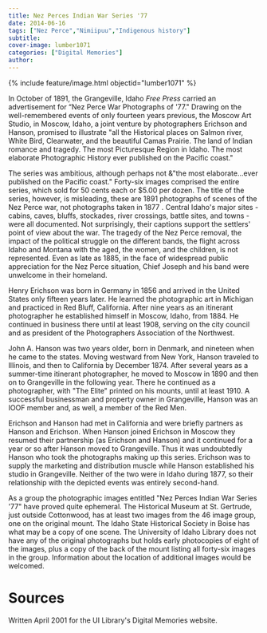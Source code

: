 ```yaml
---
title: Nez Perces Indian War Series '77
date: 2014-06-16
tags: ["Nez Perce","Nimiipuu","Indigenous history"]
subtitle: 
cover-image: lumber1071
categories: ["Digital Memories"]
author: 
---
```


{% include feature/image.html objectid="lumber1071" %}

In October of 1891, the Grangeville, Idaho *Free Press* carried an advertisement for &ldquo;Nez Perce War Photographs of '77." Drawing on the well-remembered events of only fourteen years previous, the Moscow Art Studio, in Moscow, Idaho, a joint venture by photographers Erichson and Hanson, promised to illustrate "all the Historical places on Salmon river, White Bird, Clearwater, and the beautiful Camas Prairie. The land of Indian romance and tragedy. The most Picturesque Region in Idaho. The most elaborate Photographic History ever published on the Pacific coast."

The series was ambitious, although perhaps not &"the most elaborate...ever published on the Pacific coast." Forty-six images comprised the entire series, which sold for 50 cents each or $5.00 per dozen. The title of the series, however, is misleading, these are 1891 photographs of scenes of the Nez Perce war, not photographs taken in 1877 . Central Idaho's major sites - cabins, caves, bluffs, stockades, river crossings, battle sites, and towns - were all documented. Not surprisingly, their captions support the settlers' point of view about the war. The tragedy of the Nez Perce removal, the impact of the political struggle on the different bands, the flight across Idaho and Montana with the aged, the women, and the children, is not represented. Even as late as 1885, in the face of widespread public appreciation for the Nez Perce situation, Chief Joseph and his band were unwelcome in their homeland.

Henry Erichson was born in Germany in 1856 and arrived in the United States only fifteen years later. He learned the photographic art in Michigan and practiced in Red Bluff, California. After nine years as an itinerant photographer he established himself in Moscow, Idaho, from 1884. He continued in business there until at least 1908, serving on the city council and as president of the Photographers Association of the Northwest.

John A. Hanson was two years older, born in Denmark, and nineteen when he came to the states. Moving westward from New York, Hanson traveled to Illinois, and then to California by December 1874. After several years as a summer-time itinerant photographer, he moved to Moscow in 1890 and then on to Grangeville in the following year. There he continued as a photographer, with "The Elite" printed on his mounts, until at least 1910. A successful businessman and property owner in Grangeville, Hanson was an IOOF member and, as well, a member of the Red Men.

Erichson and Hanson had met in California and were briefly partners as Hanson and Erichson. When Hanson joined Erichson in Moscow they resumed their partnership (as Erichson and Hanson) and it continued for a year or so after Hanson moved to Grangeville. Thus it was undoubtedly Hanson who took the photographs making up this series. Erichson was to supply the marketing and distribution muscle while Hanson established his studio in Grangeville. Neither of the two were in Idaho during 1877, so their relationship with the depicted events was entirely second-hand.

As a group the photographic images entitled "Nez Perces Indian War Series '77" have proved quite ephemeral. The Historical Museum at St. Gertrude, just outside Cottonwood, has at least two images from the 46 image group, one on the original mount. The Idaho State Historical Society in Boise has what may be a copy of one scene. The University of Idaho Library does not have any of the original photographs but holds early photocopies of eight of the images, plus a copy of the back of the mount listing all forty-six images in the group. Information about the location of additional images would be welcomed.

# Sources

Written April 2001 for the UI Library's Digital Memories website.